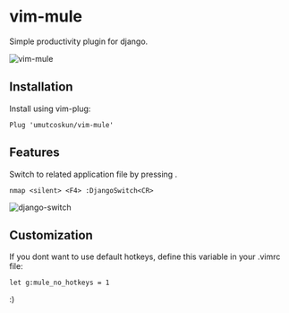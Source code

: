 # vim-mule
Simple productivity plugin for django.

![vim-mule](http://oi63.tinypic.com/30byzdi.jpg)

## Installation
Install using vim-plug:

    Plug 'umutcoskun/vim-mule'


## Features
Switch to related application file by pressing <F4>.

    nmap <silent> <F4> :DjangoSwitch<CR>

![django-switch](http://oi67.tinypic.com/4jx6x1.jpg)

## Customization
If you dont want to use default hotkeys, define this variable in your .vimrc file:

    let g:mule_no_hotkeys = 1


:)
